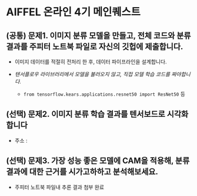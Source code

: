 # AIFFEL 온라인 4기 메인퀘스트

## (공통) 문제1. 이미지 분류 모델을 만들고, 전체 코드와 분류 결과를 주피터 노트북 파일로 자신의 깃헙에 제출합니다.

- 이미지 데이터를 적절히 전처리 한 후, 데이터 파이프라인을 설계합니다.

- _텐서플로우 라이브러리에서 모델을 불러오지 않고, 직접 모델 학습 코드를 짜야합니다._
	- `from tensorflow.kears.applications.resnet50 import ResNet50` 등

## (선택) 문제2. 이미지 분류 학습 결과를 텐서보드로 시각화 합니다
- 주소 :

## (선택) 문제3. 가장 성능 좋은 모델에 CAM을 적용해, 분류결과에 대한 근거를 시가고하하고 분석해보세요.
- 주피터 노트북 파일내 추론 결과 첨부 완료
